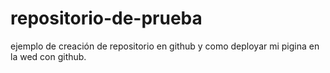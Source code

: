 # repositorio-de-prueba
ejemplo de creación de repositorio en github y como deployar mi pigina en la wed con github.  
